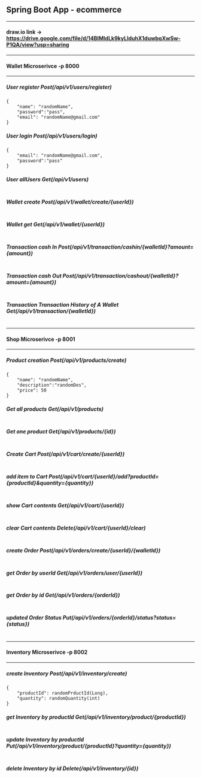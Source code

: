 ## Spring Boot App - ecommerce
-----------------------------------------------
#### draw.io link -> https://drive.google.com/file/d/14BIMldLk9kyLlduhX1duwbqXwSw-P1QA/view?usp=sharing
-----------------------------------------------
#### Wallet Microserivce -p 8000
-----------------------------------------------

##### User register Post(/api/v1/users/register)
```
{
    "name": "randomName",
    "password":"pass",
    "email": "randomName@gmail.com"
}
```
##### User login Post(/api/v1/users/login)
```
{
    "email": "randomName@gmail.com",
    "password":"pass"
}
```
##### User allUsers Get(/api/v1/users)
```
```

##### Wallet create Post(/api/v1/wallet/create/{userId})
```
```

##### Wallet get Get(/api/v1/wallet/{userId})
```
```

##### Transaction cash In Post(/api/v1/transaction/cashin/{walletId}?amount={amount})
```
```

##### Transaction cash Out Post(/api/v1/transaction/cashout/{walletId}?amount={amount})
```
```

##### Transaction Transaction History of A Wallet Get(/api/v1/transaction/{walletId})
```
```

-----------------------------------------------
#### Shop Microserivce -p 8001
-----------------------------------------------
##### Product creation Post(/api/v1/products/create)
```
{
    "name": "randomName",
    "description":"randomDes",
    "price": 50
}
```

##### Get all products Get(/api/v1/products)
```
```

##### Get one product Get(/api/v1/products/{id})
```
```

##### Create Cart Post(/api/v1/cart/create/{userId})
```
```

##### add item to Cart Post(/api/v1/cart/{userId}/add?productId={productId}&quantity={quantity})
```
```
##### show Cart contents Get(/api/v1/cart/{userId})
```
```

##### clear Cart contents Delete(/api/v1/cart/{userId}/clear)
```
```
##### create Order Post(/api/v1/orders/create/{userId}/{walletId})
```
```
##### get Order by userId Get(/api/v1/orders/user/{userId})
```
```
##### get Order by id Get(/api/v1/orders/{orderId})
```
```
##### updated Order Status Put(/api/v1/orders/{orderId}/status?status={status})
```
```

-----------------------------------------------
#### Inventory Microserivce -p 8002
-----------------------------------------------

##### create Inventory  Post(/api/v1/inventory/create)
```
{
    "productId": randomPrductId(Long),
    "quantity": randomQuantity(int)
}
```
##### get Inventory  by productId Get(/api/v1/inventory/product/{productId})
```
```

##### update Inventory by productId Put(/api/v1/inventory/product/{productId}?quantity={quantity})
```
```

##### delete Inventory by id Delete(/api/v1/inventory/{id})
```
```
